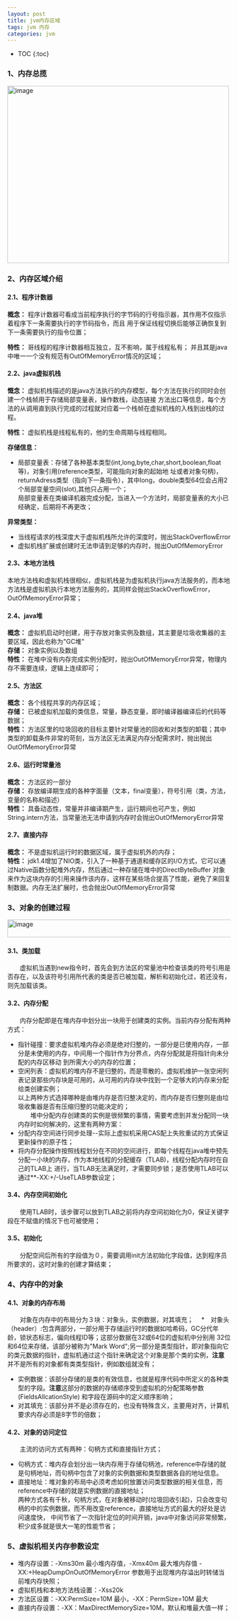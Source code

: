 ```yaml
---
layout: post
title: jvm内存区域
tags: jvm 内存
categories: jvm
---  
```

* TOC
{:toc}   

### 1、内存总揽    
<img src="https://zy123a.github.io/zy-blog/images/jvm/jvm内存分布区域.png" width="500" height="400" alt="image"/>    

### 2、内存区域介绍
#### 2.1、程序计数器  
**概念：** 程序计数器可看成当前程序执行的字节码的行号指示器，其作用不仅指示着程序下一条需要执行的字节码指令，而且
用于保证线程切换后能够正确恢复到下一条需要执行的指令位置；    
    
**特性：** 哥线程的程序计数器相互独立，互不影响，属于线程私有； 并且其是java中唯一一个没有规范有OutOfMemoryError情况的区域；    

#### 2.2、java虚拟机栈    
**慨念：** 虚拟机栈描述的是java方法执行的内存模型，每个方法在执行的同时会创建一个栈帧用于存储局部变量表，操作数栈，动态链接
方法出口等信息，每个方法的从调用直到执行完成的过程就对应着一个栈帧在虚拟机栈的入栈到出栈的过程。     

**特性：** 虚拟机栈是线程私有的，他的生命周期与线程相同。    

**存储信息：**     
* 局部变量表：存储了各种基本类型(int,long,byte,char,short,boolean,float等)，对象引用(reference类型，可能指向对象的起始地
址或者对象句柄)，returnAdress类型（指向下一条指令），其中long，double类型64位会占用2个局部变量空间(slot),其他只占用一个；    
局部变量表在类编译机器完成分配，当进入一个方法时，局部变量表的大小已经确定，后期将不再更改；       
    
**异常类型：**    
* 当线程请求的栈深度大于虚拟机栈所允许的深度时，抛出StackOverflowError    
* 虚拟机栈扩展或创建时无法申请到足够的内存时，抛出OutOfMemoryError      

#### 2.3、本地方法栈    
本地方法栈和虚拟机栈很相似，虚拟机栈是为虚拟机执行java方法服务的，而本地方法栈是虚拟机执行本地方法服务的，其同样会抛出StackOverflowError，
OutOfMemoryError异常；    

#### 2.4、java堆  
**概念：** 虚拟机启动时创建，用于存放对象实例及数组，其主要是垃圾收集器的主要区域，因此也称为"GC堆"   
**存储：** 对象实例以及数组    
**特性：** 在堆中没有内存完成实例分配时，抛出OutOfMemoryError异常，物理内存不需要连续，逻辑上连续即可；   

#### 2.5、方法区
**概念：** 各个线程共享的内存区域；   
**存储：** 已被虚拟机加载的类信息，常量，静态变量，即时编译器编译后的代码等数据；    
**特性：** 方法区里的垃圾回收的目标主要针对常量池的回收和对类型的卸载；其中类型的卸载条件非常的苛刻，当方法区无法满足内存分配需求时，抛出抛出OutOfMemoryError异常   

#### 2.6、运行时常量池    
**概念：** 方法区的一部分   
**存储：** 存放编译期生成的各种字面量（文本，final变量），符号引用（类，方法，变量的名称和描述）    
**特性：** 具备动态性，常量并非编译期产生，运行期间也可产生，例如String.intern方法，当常量池无法申请到内存时会抛出OutOfMemoryError异常   

#### 2.7、直接内存   
**概念：** 不是虚拟机运行时的数据区域，属于虚拟机外的内存；   
**特性：** jdk1.4增加了NIO类，引入了一种基于通道和缓存区的I/O方式，它可以通过Native函数分配堆外内存，然后通过一种存储在堆中的DirectByteBuffer
对象来作为这块内存的引用来操作该内存，这样在某些场合提高了性能，避免了来回复制数据。内存无法扩展时，也会抛出OutOfMemoryError异常    
    
### 3、对象的创建过程  
<img src="https://zy123a.github.io/zy-blog/images/jvm/对象实例创建过程.png" width="1000" height="40" alt="image"/>     
   
#### 3.1、类加载    
　　虚拟机当遇到new指令时，首先会到方法区的常量池中检查该类的符号引用是否存在，以及该符号引用所代表的类是否已被加载，解析和初始化过，若还没有，
则先加载该类。    

#### 3.2、内存分配   
　　内存分配即是在堆内存中划分出一块用于创建类的实例。当前内存分配有两种方式：   
* 指针碰撞：要求虚拟机堆内存必须是绝对归整的，一部分是已使用内存，一部分是未使用的内存，中间用一个指针作为分界点，内存分配就是将指针向未分配的内存区移动
到所需大小的内存的位置；   
* 空闲列表：虚拟机的堆内存不是归整的，而是零散的，虚拟机维护一张空闲列表记录那些内存块是可用的，从可用的内存块中找到一个足够大的内存来分配给类创建实例；   
以上两种方式选择哪种是由堆内存是否归整决定的，而内存是否归整则是由垃圾收集器是否有压缩归整的功能决定的；   
　　堆中分配内存创建类的实例是很频繁的事情，需要考虑到并发分配同一块内存时如何解决的，这里有两种方案：  
* 分配内存空间进行同步处理--实际上虚拟机采用CAS配上失败重试的方式保证更新操作的原子性；  
* 将内存分配操作按照线程划分在不同的空间进行，即每个线程在java堆中预先分配一小块的内存，作为本地线程的分配缓存（TLAB)，线程分配内存时在自己的TLAB上
进行，当TLAB无法满足时，才需要同步锁；是否使用TLAB可以通过**-XX:+/-UseTLAB参数设定；   

#### 3.4、内存空间初始化   
　　使用TLAB时，该步骤可以放到TLAB之前将内存空间初始化为0，保证关键字段在不赋值的情况下也可被使用；  

#### 3.5、初始化  
　　分配空间后所有的字段值为０，需要调用init方法初始化字段值，达到程序员所要求的，这时对象的创建才算结束；   

### 4、内存中的对象  
#### 4.1、对象的内存布局   
　　对象在内存中的布局分为３块：对象头，实例数据，对其填充；　
*　对象头（header）:包含两部分，一部分用于存储运行时的数据如哈希码，GC分代年龄，锁状态标志，偏向线程ID等；这部分数据在32或64位的虚拟机中分别用
32位和64位来存储，该部分被称为"Mark Word";另一部分是类型指针，即对象指向它的类元数据的指针，虚拟机通过这个指针来确定这个对象是那个类的实例，**注意**
并不是所有的对象都有类类型指针，例如数组就没有；   
* 实例数据：该部分存储的是类的有效信息，也就是程序代码中所定义的各种类型的字段。**注意**这部分的数据的存储顺序受到虚拟机的分配策略参数(FieldsAllcationStyle)
和字段在源码中的定义顺序影响；   
* 对其填充：该部分并不是必须存在的，也没有特殊含义，主要用对齐，计算机要求内存必须是8字节的倍数；   

#### 4.2、对象的访问定位   
　　主流的访问方式有两种：句柄方式和直接指针方式；   
* 句柄方式：堆内存会划分出一块内存用于存储句柄池，reference中存储的就是句柄地址，而句柄中包含了对象的实例数据和类型数据各自的地址信息。  
* 直接地址：堆对象的布局中必须考虑如何放置访问类型数据的相关信息，而reference中存储的就是实例数据的直接地址；   
两种方式各有千秋，句柄方式，在对象被移动时(垃圾回收引起)，只会改变句柄的中的实例数据，而不用改变reference，直接地址方式的最大的好处是访问速度快，
中间节省了一次指针定位的时间开销，java中对象访问非常频繁，积少成多就是很大一笔的性能节省；   

### 5、虚拟机相关内存参数设定   
* 堆内存设置：-Xms30m 最小堆内存值，-Xmx40m 最大堆内存值   -XX:+HeapDumpOnOutOfMemoryError 参数用于出现堆内存溢出时转储当前堆内存快照；  
* 虚拟机栈和本地方法栈设置：-Xss20k   
* 方法区设置：-XX:PermSize=10M 最小，-XX：PermSize=10M 最大   
* 直接内存设置：-XX：MaxDirectMemorySize=10M，默认和堆最大值一样；



